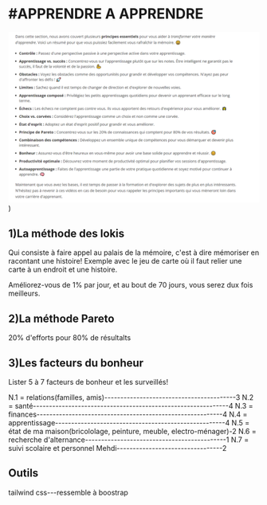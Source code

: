 #APPRENDRE A APPRENDRE
=====================

![résuméApprenant](r%C3%A9sum%C3%A9Apprenant.png))

1)La méthode des lokis
----------------------

Qui consiste à faire appel au palais de la mémoire, c'est à dire mémoriser en racontant une histoire!
Exemple avec le jeu de carte où il faut relier une carte à un endroit et une histoire.

Améliorez-vous de 1% par jour, et au bout de 70 jours, 
vous serez dux fois meilleurs.

2)La méthode Pareto
-------------------
20% d'efforts pour 80% de résultalts

3)Les facteurs du bonheur
------------------------
Lister 5 à 7 facteurs de bonheur et les surveillés!

N.1 = relations(familles, amis)-----------------------------------------3 
N.2 = santé-------------------------------------------------------------4
N.3 = finances----------------------------------------------------------4
N.4 = apprentissage-----------------------------------------------------4
N.5 = état de ma maison(bricololage, peinture, meuble, electro-ménager)-2
N.6 = recherche d'alternance--------------------------------------------1
N.7 = suivi scolaire et personnel Mehdi---------------------------------2

Outils
------

tailwind css---ressemble à boostrap